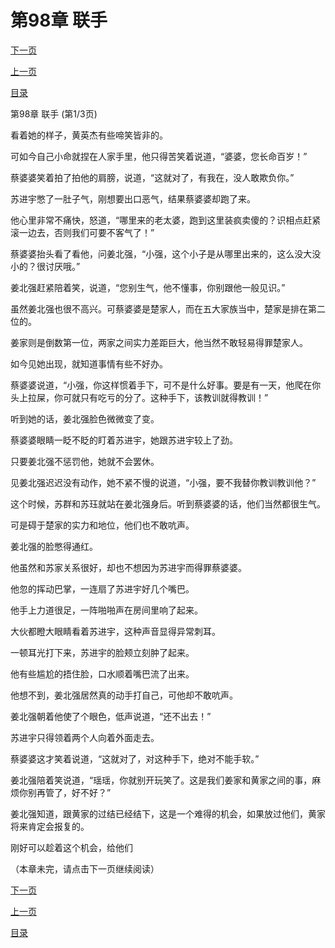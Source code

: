 <h1>第98章    联手</h1>
            <div><p><a href="./0292_%E7%AC%AC98%E7%AB%A0_%E8%81%94%E6%89%8B.md">下一页</a></p><p><a href="./0290_%E7%AC%AC97%E7%AB%A0_%E6%94%BE%E4%BD%A0%E4%B8%80%E9%A9%AC.md">上一页</a></p><p><a href="../">目录</a></p></div>
            <div><p>第98章    联手 (第1/3页)</p><p>看着她的样子，黄英杰有些啼笑皆非的。</p><p>可如今自己小命就捏在人家手里，他只得苦笑着说道，“婆婆，您长命百岁！”</p><p>蔡婆婆笑着拍了拍他的肩膀，说道，“这就对了，有我在，没人敢欺负你。”</p><p>苏进宇憋了一肚子气，刚想要出口恶气，结果蔡婆婆却跑了来。</p><p>他心里非常不痛快，怒道，“哪里来的老太婆，跑到这里装疯卖傻的？识相点赶紧滚一边去，否则我们可要不客气了！”</p><p>蔡婆婆抬头看了看他，问姜北强，“小强，这个小子是从哪里出来的，这么没大没小的？很讨厌哦。”</p><p>姜北强赶紧陪着笑，说道，“您别生气，他不懂事，你别跟他一般见识。”</p><p>虽然姜北强也很不高兴。可蔡婆婆是楚家人，而在五大家族当中，楚家是排在第二位的。</p><p>姜家则是倒数第一位，两家之间实力差距巨大，他当然不敢轻易得罪楚家人。</p><p>如今见她出现，就知道事情有些不好办。</p><p>蔡婆婆说道，“小强，你这样惯着手下，可不是什么好事。要是有一天，他爬在你头上拉屎，你可就只有吃亏的分了。这种手下，该教训就得教训！”</p><p>听到她的话，姜北强脸色微微变了变。</p><p>蔡婆婆眼睛一眨不眨的盯着苏进宇，她跟苏进宇较上了劲。</p><p>只要姜北强不惩罚他，她就不会罢休。</p><p>见姜北强迟迟没有动作，她不紧不慢的说道，“小强，要不我替你教训教训他？”</p><p>这个时候，苏群和苏珏就站在姜北强身后。听到蔡婆婆的话，他们当然都很生气。</p><p>可是碍于楚家的实力和地位，他们也不敢吭声。</p><p>姜北强的脸憋得通红。</p><p>他虽然和苏家关系很好，却也不想因为苏进宇而得罪蔡婆婆。</p><p>他忽的挥动巴掌，一连扇了苏进宇好几个嘴巴。</p><p>他手上力道很足，一阵啪啪声在房间里响了起来。</p><p>大伙都瞪大眼睛看着苏进宇，这种声音显得异常刺耳。</p><p>一顿耳光打下来，苏进宇的脸颊立刻肿了起来。</p><p>他有些尴尬的捂住脸，口水顺着嘴巴流了出来。</p><p>他想不到，姜北强居然真的动手打自己，可他却不敢吭声。</p><p>姜北强朝着他使了个眼色，低声说道，“还不出去！”</p><p>苏进宇只得领着两个人向着外面走去。</p><p>蔡婆婆这才笑着说道，“这就对了，对这种手下，绝对不能手软。”</p><p>姜北强陪着笑说道，“瑶瑶，你就别开玩笑了。这是我们姜家和黄家之间的事，麻烦你别再管了，好不好？”</p><p>姜北强知道，跟黄家的过结已经结下，这是一个难得的机会，如果放过他们，黄家将来肯定会报复的。</p><p>刚好可以趁着这个机会，给他们</p><p>（本章未完，请点击下一页继续阅读）</p></div>
            <div><p><a href="./0292_%E7%AC%AC98%E7%AB%A0_%E8%81%94%E6%89%8B.md">下一页</a></p><p><a href="./0290_%E7%AC%AC97%E7%AB%A0_%E6%94%BE%E4%BD%A0%E4%B8%80%E9%A9%AC.md">上一页</a></p><p><a href="../">目录</a></p></div>